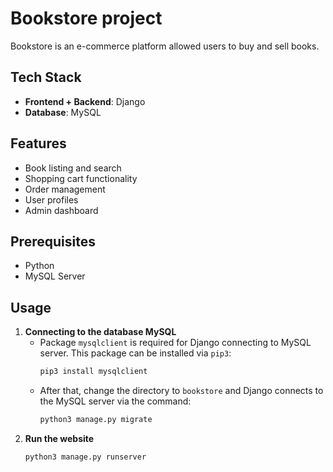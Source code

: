 # Bookstore project

Bookstore is an e-commerce platform allowed users to buy and sell books.
## Tech Stack

- **Frontend + Backend**: Django
- **Database**: MySQL
## Features

- Book listing and search
- Shopping cart functionality
- Order management
- User profiles
- Admin dashboard
## Prerequisites

- Python
- MySQL Server
## Usage

1. **Connecting to the database MySQL**
   - Package `mysqlclient` is required for Django connecting to MySQL server. This package can be installed via `pip3`:
     ```bash
     pip3 install mysqlclient
     ```
   - After that, change the directory to `bookstore` and Django connects to the MySQL server via the command:
     ```bash
     python3 manage.py migrate
     ```
2. **Run the website**
   ```bash
   python3 manage.py runserver
   ```
